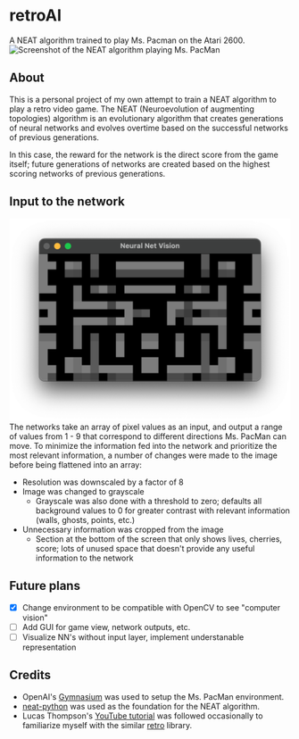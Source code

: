 # retroAI
A NEAT algorithm trained to play Ms. Pacman on the Atari 2600.
![Screenshot of the NEAT algorithm playing Ms. PacMan](https://i.imgur.com/aEMeYmZ.png)
## About
This is a personal project of my own attempt to train a NEAT algorithm to play a retro video game. The NEAT (Neuroevolution of augmenting topologies) algorithm is an evolutionary algorithm that creates generations of neural networks and evolves overtime based on the successful networks of previous generations.

In this case, the reward for the network is the direct score from the game itself; future generations of networks are created based on the highest scoring networks of previous generations.
## Input to the network
![Screenshot of the input that the neural net takes in (before being flattened)](/images/neuralnetvision.png)
The networks take an array of pixel values as an input, and output a range of values from 1 - 9 that correspond to different directions Ms. PacMan can move. To minimize the information fed into the network and prioritize the most relevant information, a number of changes were made to the image before being flattened into an array:
* Resolution was downscaled by a factor of 8
* Image was changed to grayscale
  - Grayscale was also done with a threshold to zero; defaults all background values to 0 for greater contrast with relevant information (walls, ghosts, points, etc.)
* Unnecessary information was cropped from the image
  - Section at the bottom of the screen that only shows lives, cherries, score; lots of unused space that doesn't provide any useful information to the network


## Future plans
- [x] Change environment to be compatible with OpenCV to see "computer vision"
- [ ] Add GUI for game view, network outputs, etc.
- [ ] Visualize NN's without input layer, implement understanable representation

## Credits
* OpenAI's [Gymnasium](https://github.com/Farama-Foundation/Gymnasium) was used to setup the Ms. PacMan environment.
* [neat-python](https://github.com/CodeReclaimers/neat-python) was used as the foundation for the NEAT algorithm.
* Lucas Thompson's [YouTube tutorial](https://www.youtube.com/playlist?list=PLTWFMbPFsvz3CeozHfeuJIXWAJMkPtAdS) was followed occasionally to familiarize myself with the similar [retro](https://github.com/openai/retro) library.